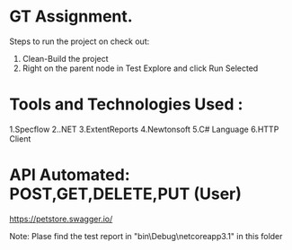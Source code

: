 
# GT Assignment.

Steps to run the project on check out:
1. Clean-Build the project
2. Right on the parent node in Test Explore and click Run Selected

# Tools and Technologies Used :

1.Specflow
2..NET
3.ExtentReports
4.Newtonsoft
5.C# Language
6.HTTP Client

# API Automated: POST,GET,DELETE,PUT (User)
https://petstore.swagger.io/ 

Note: Plase find the test report in "bin\Debug\netcoreapp3.1" in this folder
